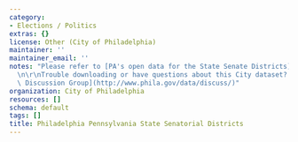 ```yaml
---
category:
- Elections / Politics
extras: {}
license: Other (City of Philadelphia)
maintainer: ''
maintainer_email: ''
notes: "Please refer to [PA's open data for the State Senate Districts](https://data.pa.gov/Geospatial-Data/Pennsylvania-Senatorial-Districts-Boundaries/52q9-9t9c).\r\
  \n\r\nTrouble downloading or have questions about this City dataset? Visit the [OpenDataPhilly\
  \ Discussion Group](http://www.phila.gov/data/discuss/)"
organization: City of Philadelphia
resources: []
schema: default
tags: []
title: Philadelphia Pennsylvania State Senatorial Districts
---
```

